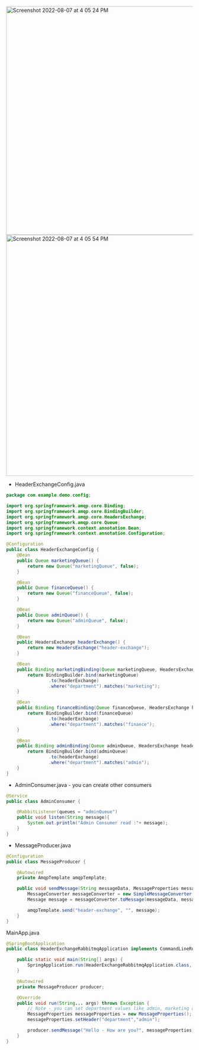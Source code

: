 #

<img width="617" alt="Screenshot 2022-08-07 at 4 05 24 PM" src="https://user-images.githubusercontent.com/54174687/183286834-c49113e1-60e3-4e47-a0fe-228b54cdd2de.png">

<img width="651" alt="Screenshot 2022-08-07 at 4 05 54 PM" src="https://user-images.githubusercontent.com/54174687/183286839-46a808e4-72e1-494a-839a-c83c03682264.png">

- HeaderExchangeConfig.java

```java
package com.example.demo.config;

import org.springframework.amqp.core.Binding;
import org.springframework.amqp.core.BindingBuilder;
import org.springframework.amqp.core.HeadersExchange;
import org.springframework.amqp.core.Queue;
import org.springframework.context.annotation.Bean;
import org.springframework.context.annotation.Configuration;

@Configuration
public class HeaderExchangeConfig {
    @Bean
    public Queue marketingQueue() {
        return new Queue("marketingQueue", false);
    }

    @Bean
    public Queue financeQueue() {
        return new Queue("financeQueue", false);
    }

    @Bean
    public Queue adminQueue() {
        return new Queue("adminQueue", false);
    }

    @Bean
    public HeadersExchange headerExchange() {
        return new HeadersExchange("header-exchange");
    }

    @Bean
    public Binding marketingBinding(Queue marketingQueue, HeadersExchange headerExchange) {
        return BindingBuilder.bind(marketingQueue)
                .to(headerExchange)
                .where("department").matches("marketing");
    }

    @Bean
    public Binding financeBinding(Queue financeQueue, HeadersExchange headerExchange) {
        return BindingBuilder.bind(financeQueue)
                .to(headerExchange)
                .where("department").matches("finance");
    }

    @Bean
    public Binding adminBinding(Queue adminQueue, HeadersExchange headerExchange) {
        return BindingBuilder.bind(adminQueue)
                .to(headerExchange)
                .where("department").matches("admin");
    }
}
```

- AdminConsumer.java - you can create other consumers

```java
@Service
public class AdminConsumer {

    @RabbitListener(queues = "adminQueue")
    public void listen(String message){
        System.out.println("Admin Consumer read :"+ message);
    }
}
```

- MessageProducer.java

```java
@Configuration
public class MessageProducer {

    @Autowired
    private AmqpTemplate amqpTemplate;

    public void sendMessage(String messageData, MessageProperties messageProperties){
        MessageConverter messageConverter = new SimpleMessageConverter();
        Message message = messageConverter.toMessage(messageData, messageProperties);

        amqpTemplate.send("header-exchange", "", message);
    }
}
```

MainApp.java

```java
@SpringBootApplication
public class HeaderExchangeRabbitmqApplication implements CommandLineRunner {

	public static void main(String[] args) {
		SpringApplication.run(HeaderExchangeRabbitmqApplication.class, args);
	}

	@Autowired
	private MessageProducer producer;

	@Override
	public void run(String... args) throws Exception {
		// Note - you can set department values like admin, marketing and finance
		MessageProperties messageProperties = new MessageProperties();
		messageProperties.setHeader("department","admin");

		producer.sendMessage("Hello - How are you?", messageProperties);
	}
}
```
